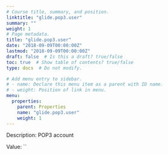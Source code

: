 ```yaml
---
# Course title, summary, and position.
linktitle: "glide.pop3.user"
summary: ""
weight: 1
# Page metadata.
title: "glide.pop3.user"
date: "2018-09-09T00:00:00Z"
lastmod: "2018-09-09T00:00:00Z"
draft: false  # Is this a draft? true/false
toc: true  # Show table of contents? true/false
type: docs  # Do not modify.

# Add menu entry to sidebar.
# - name: Declare this menu item as a parent with ID name.
# - weight: Position of link in menu.
menu:
  properties:
    parent: Properties
    name: "glide.pop3.user"
    weight: 1
---
```


Description: POP3 account


Value: ``